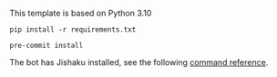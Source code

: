 This template is based on Python 3.10

`pip install -r requirements.txt`

`pre-commit install`

The bot has Jishaku installed, see the following [command reference](https://github.com/Gorialis/jishaku).
